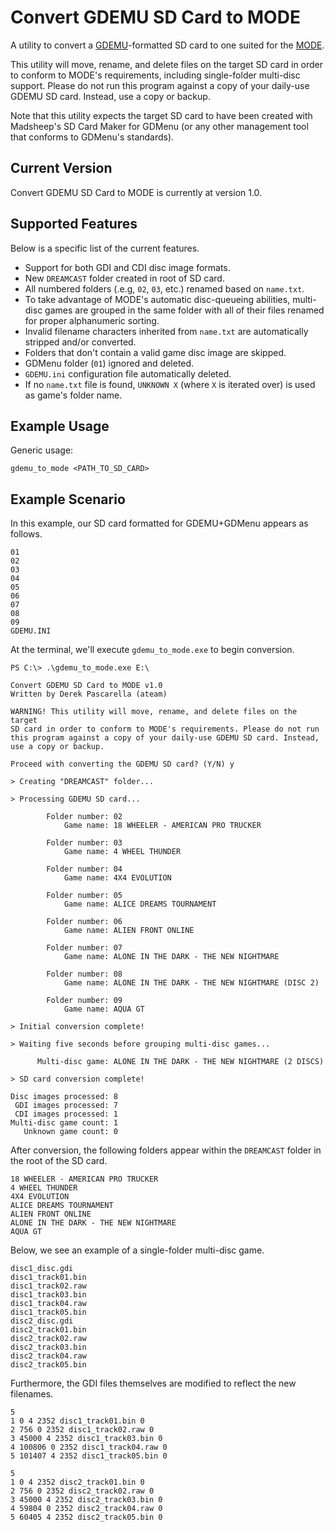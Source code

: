 # Convert GDEMU SD Card to MODE
A utility to convert a [GDEMU](https://gdemu.wordpress.com/)-formatted SD card to one suited for the [MODE](https://shop.terraonion.com/shop/product/terraonion-mode-dreamcast-saturn-ode/view).

This utility will move, rename, and delete files on the target SD card in order to conform to MODE's requirements, including single-folder multi-disc support. Please do not run this program against a copy of your daily-use GDEMU SD card. Instead, use a copy or backup.

Note that this utility expects the target SD card to have been created with Madsheep's SD Card Maker for GDMenu (or any other management tool that conforms to GDMenu's standards).

## Current Version
Convert GDEMU SD Card to MODE is currently at version 1.0.

## Supported Features
Below is a specific list of the current features.

* Support for both GDI and CDI disc image formats.
* New `DREAMCAST` folder created in root of SD card.
* All numbered folders (.e.g, `02`, `03`, etc.) renamed based on `name.txt`.
* To take advantage of MODE's automatic disc-queueing abilities, multi-disc games are grouped in the same folder with all of their files renamed for proper alphanumeric sorting.
* Invalid filename characters inherited from `name.txt` are automatically stripped and/or converted.
* Folders that don't contain a valid game disc image are skipped.
* GDMenu folder (`01`) ignored and deleted.
* `GDEMU.ini` configuration file automatically deleted.
* If no `name.txt` file is found, `UNKNOWN X` (where `X` is iterated over) is used as game's folder name.

## Example Usage
Generic usage:
```
gdemu_to_mode <PATH_TO_SD_CARD>
```

## Example Scenario
In this example, our SD card formatted for GDEMU+GDMenu appears as follows.

```
01
02
03
04
05
06
07
08
09
GDEMU.INI
```

At the terminal, we'll execute `gdemu_to_mode.exe` to begin conversion.

```
PS C:\> .\gdemu_to_mode.exe E:\

Convert GDEMU SD Card to MODE v1.0
Written by Derek Pascarella (ateam)

WARNING! This utility will move, rename, and delete files on the target
SD card in order to conform to MODE's requirements. Please do not run
this program against a copy of your daily-use GDEMU SD card. Instead,
use a copy or backup.

Proceed with converting the GDEMU SD card? (Y/N) y

> Creating "DREAMCAST" folder...

> Processing GDEMU SD card...

        Folder number: 02
            Game name: 18 WHEELER - AMERICAN PRO TRUCKER

        Folder number: 03
            Game name: 4 WHEEL THUNDER

        Folder number: 04
            Game name: 4X4 EVOLUTION

        Folder number: 05
            Game name: ALICE DREAMS TOURNAMENT

        Folder number: 06
            Game name: ALIEN FRONT ONLINE

        Folder number: 07
            Game name: ALONE IN THE DARK - THE NEW NIGHTMARE

        Folder number: 08
            Game name: ALONE IN THE DARK - THE NEW NIGHTMARE (DISC 2)

        Folder number: 09
            Game name: AQUA GT

> Initial conversion complete!

> Waiting five seconds before grouping multi-disc games...

      Multi-disc game: ALONE IN THE DARK - THE NEW NIGHTMARE (2 DISCS)

> SD card conversion complete!

Disc images processed: 8
 GDI images processed: 7
 CDI images processed: 1
Multi-disc game count: 1
   Unknown game count: 0

```

After conversion, the following folders appear within the `DREAMCAST` folder in the root of the SD card.

```
18 WHEELER - AMERICAN PRO TRUCKER
4 WHEEL THUNDER
4X4 EVOLUTION
ALICE DREAMS TOURNAMENT
ALIEN FRONT ONLINE
ALONE IN THE DARK - THE NEW NIGHTMARE
AQUA GT
```

Below, we see an example of a single-folder multi-disc game.

```
disc1_disc.gdi
disc1_track01.bin
disc1_track02.raw
disc1_track03.bin
disc1_track04.raw
disc1_track05.bin
disc2_disc.gdi
disc2_track01.bin
disc2_track02.raw
disc2_track03.bin
disc2_track04.raw
disc2_track05.bin
```

Furthermore, the GDI files themselves are modified to reflect the new filenames.

```
5
1 0 4 2352 disc1_track01.bin 0
2 756 0 2352 disc1_track02.raw 0
3 45000 4 2352 disc1_track03.bin 0
4 100806 0 2352 disc1_track04.raw 0
5 101407 4 2352 disc1_track05.bin 0
```

```
5
1 0 4 2352 disc2_track01.bin 0
2 756 0 2352 disc2_track02.raw 0
3 45000 4 2352 disc2_track03.bin 0
4 59804 0 2352 disc2_track04.raw 0
5 60405 4 2352 disc2_track05.bin 0
```
